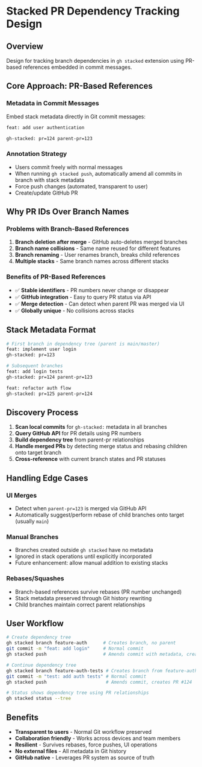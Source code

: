 # Stacked PR Dependency Tracking Design

## Overview
Design for tracking branch dependencies in `gh stacked` extension using PR-based references embedded in commit messages.

## Core Approach: PR-Based References

### Metadata in Commit Messages
Embed stack metadata directly in Git commit messages:
```bash
feat: add user authentication

gh-stacked: pr=124 parent-pr=123
```

### Annotation Strategy
- Users commit freely with normal messages
- When running `gh stacked push`, automatically amend all commits in branch with stack metadata
- Force push changes (automated, transparent to user)
- Create/update GitHub PR

## Why PR IDs Over Branch Names

### Problems with Branch-Based References
1. **Branch deletion after merge** - GitHub auto-deletes merged branches
2. **Branch name collisions** - Same name reused for different features
3. **Branch renaming** - User renames branch, breaks child references
4. **Multiple stacks** - Same branch names across different stacks

### Benefits of PR-Based References
- ✅ **Stable identifiers** - PR numbers never change or disappear
- ✅ **GitHub integration** - Easy to query PR status via API
- ✅ **Merge detection** - Can detect when parent PR was merged via UI
- ✅ **Globally unique** - No collisions across stacks

## Stack Metadata Format

```bash
# First branch in dependency tree (parent is main/master)
feat: implement user login
gh-stacked: pr=123

# Subsequent branches
feat: add login tests  
gh-stacked: pr=124 parent-pr=123

feat: refactor auth flow
gh-stacked: pr=125 parent-pr=124
```

## Discovery Process

1. **Scan local commits** for `gh-stacked:` metadata in all branches
2. **Query GitHub API** for PR details using PR numbers
3. **Build dependency tree** from parent-pr relationships
4. **Handle merged PRs** by detecting merge status and rebasing children onto target branch
5. **Cross-reference** with current branch states and PR statuses

## Handling Edge Cases

### UI Merges
- Detect when `parent-pr=123` is merged via GitHub API
- Automatically suggest/perform rebase of child branches onto target (usually `main`)

### Manual Branches  
- Branches created outside `gh stacked` have no metadata
- Ignored in stack operations until explicitly incorporated
- Future enhancement: allow manual addition to existing stacks

### Rebases/Squashes
- Branch-based references survive rebases (PR number unchanged)
- Stack metadata preserved through Git history rewriting
- Child branches maintain correct parent relationships

## User Workflow

```bash
# Create dependency tree
gh stacked branch feature-auth      # Creates branch, no parent
git commit -m "feat: add login"     # Normal commit
gh stacked push                     # Amends commit with metadata, creates PR #123

# Continue dependency tree  
gh stacked branch feature-auth-tests # Creates branch from feature-auth
git commit -m "test: add auth tests" # Normal commit
gh stacked push                      # Amends commit, creates PR #124

# Status shows dependency tree using PR relationships
gh stacked status --tree
```

## Benefits

- **Transparent to users** - Normal Git workflow preserved
- **Collaboration friendly** - Works across devices and team members
- **Resilient** - Survives rebases, force pushes, UI operations  
- **No external files** - All metadata in Git history
- **GitHub native** - Leverages PR system as source of truth